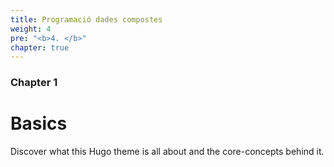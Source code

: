 ```yaml
---
title: Programació dades compostes
weight: 4
pre: "<b>4. </b>"
chapter: true
---
```


### Chapter 1

# Basics

Discover what this Hugo theme is all about and the core-concepts behind it.

